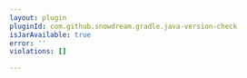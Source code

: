 ```yaml
---
layout: plugin
pluginId: com.github.snowdream.gradle.java-version-check
isJarAvailable: true
error: ''
violations: []

---
```

